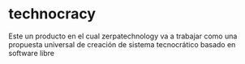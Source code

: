 # technocracy
Este un producto en el cual zerpatechnology va a trabajar como una propuesta universal de creación de sistema tecnocrático basado en software libre
